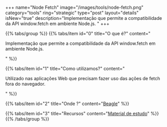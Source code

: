 +++
name="Node Fetch"
image="/images/tools/node-fetch.png"
category="tools"
ring="strategic"
type="post"
layout="details"
isNew="true"
description="Implementação que permite a compatibilidade da API window.fetch em ambiente Node.js. "
+++

{{% tabs/group %}}
  {{% tabs/item id="0" title="O que é?" content="<p>Implementação que permite a compatibilidade da API window.fetch em ambiente Node.js. </p>" %}}
  
  {{% tabs/item id="1" title="Como utilizamos?" content="<p>Utilizado nas aplicações Web que precisam fazer uso das ações de fetch fora do navegador.</p>" %}}
  
  {{% tabs/item id="2" title="Onde ?" content="<a href='https://usebeagle.io/' target='_blank'>Beagle</a>" %}}

  {{% tabs/item id="3" title="Recursos" content="<a href='https://www.npmjs.com/package/node-fetch' target='_blank'>Material de estudo</a>" %}}
{{% /tabs/group %}}